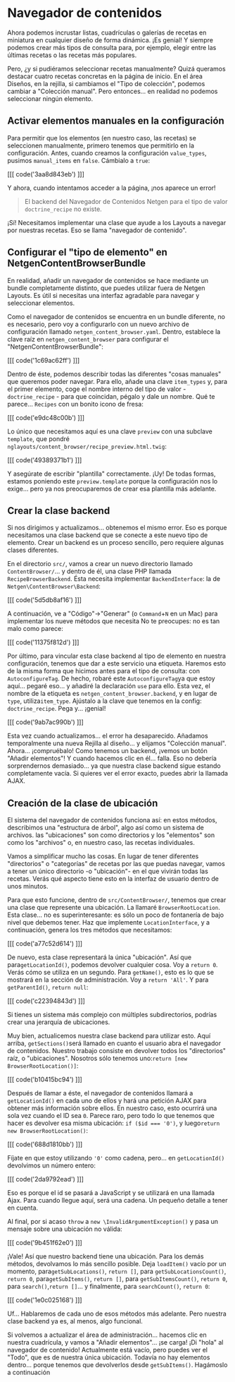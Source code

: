 # Navegador de contenidos

Ahora podemos incrustar listas, cuadrículas o galerías de recetas en miniatura en cualquier diseño de forma dinámica. ¡Es genial! Y siempre podemos crear más tipos de consulta para, por ejemplo, elegir entre las últimas recetas o las recetas más populares.

Pero, ¿y si pudiéramos seleccionar recetas manualmente? Quizá queramos destacar cuatro recetas concretas en la página de inicio. En el área Diseños, en la rejilla, si cambiamos el "Tipo de colección", podemos cambiar a "Colección manual". Pero entonces... en realidad no podemos seleccionar ningún elemento.

## Activar elementos manuales en la configuración

Para permitir que los elementos (en nuestro caso, las recetas) se seleccionen manualmente, primero tenemos que permitirlo en la configuración. Antes, cuando creamos la configuración `value_types`, pusimos `manual_items` en `false`. Cámbialo a `true`:

[[[ code('3aa8d843eb') ]]]

Y ahora, cuando intentamos acceder a la página, ¡nos aparece un error!

> El backend del Navegador de Contenidos Netgen para el tipo de valor `doctrine_recipe` no existe.

¡Sí! Necesitamos implementar una clase que ayude a los Layouts a navegar por nuestras recetas. Eso se llama "navegador de contenido".

## Configurar el "tipo de elemento" en NetgenContentBrowserBundle

En realidad, añadir un navegador de contenidos se hace mediante un bundle completamente distinto, que puedes utilizar fuera de Netgen Layouts. Es útil si necesitas una interfaz agradable para navegar y seleccionar elementos.

Como el navegador de contenidos se encuentra en un bundle diferente, no es necesario, pero voy a configurarlo con un nuevo archivo de configuración llamado `netgen_content_browser.yaml`. Dentro, establece la clave raíz en `netgen_content_browser` para configurar el "NetgenContentBrowserBundle":

[[[ code('1c69ac62ff') ]]]

Dentro de éste, podemos describir todas las diferentes "cosas manuales" que queremos poder navegar. Para ello, añade una clave `item_types` y, para el primer elemento, coge el nombre interno del tipo de valor - `doctrine_recipe` - para que coincidan, pégalo y dale un nombre. Qué te parece... `Recipes` con un bonito icono de fresa:

[[[ code('e9dc48c00b') ]]]

Lo único que necesitamos aquí es una clave `preview` con una subclave `template`, que pondré `nglayouts/content_browser/recipe_preview.html.twig`:

[[[ code('49389371b1') ]]]

Y asegúrate de escribir "plantilla" correctamente. ¡Uy! De todas formas, estamos poniendo este `preview.template` porque la configuración nos lo exige... pero ya nos preocuparemos de crear esa plantilla más adelante.

## Crear la clase backend

Si nos dirigimos y actualizamos... obtenemos el mismo error. Eso es porque necesitamos una clase backend que se conecte a este nuevo tipo de elemento. Crear un backend es un proceso sencillo, pero requiere algunas clases diferentes.

En el directorio `src/`, vamos a crear un nuevo directorio llamado `ContentBrowser/`... y dentro de él, una clase PHP llamada `RecipeBrowserBackend`. Ésta necesita implementar `BackendInterface`: la de `Netgen\ContentBrowser\Backend`:

[[[ code('5d5db8af16') ]]]

A continuación, ve a "Código"->"Generar" (o `Command`+`N` en un Mac) para implementar los nueve métodos que necesita No te preocupes: no es tan malo como parece:

[[[ code('11375f812d') ]]]

Por último, para vincular esta clase backend al tipo de elemento en nuestra configuración, tenemos que dar a este servicio una etiqueta. Haremos esto de la misma forma que hicimos antes para el tipo de consulta: con `AutoconfigureTag`. De hecho, robaré este `AutoconfigureTag`ya que estoy aquí... pegaré eso... y añadiré la declaración `use` para ello. Esta vez, el nombre de la etiqueta es `netgen_content_browser.backend`, y en lugar de `type`, utiliza`item_type`. Ajústalo a la clave que tenemos en la config: `doctrine_recipe`. Pega y... ¡genial!

[[[ code('9ab7ac990b') ]]]

Esta vez cuando actualizamos... el error ha desaparecido. Añadamos temporalmente una nueva Rejilla al diseño... y elijamos "Colección manual". Ahora... ¡compruébalo! Como tenemos un backend, ¡vemos un botón "Añadir elementos"! Y cuando hacemos clic en él... falla. Eso no debería sorprendernos demasiado... ya que nuestra clase backend sigue estando completamente vacía. Si quieres ver el error exacto, puedes abrir la llamada AJAX.

## Creación de la clase de ubicación

El sistema del navegador de contenidos funciona así: en estos métodos, describimos una "estructura de árbol", algo así como un sistema de archivos. las "ubicaciones" son como directorios y los "elementos" son como los "archivos" o, en nuestro caso, las recetas individuales.

Vamos a simplificar mucho las cosas. En lugar de tener diferentes "directorios" o "categorías" de recetas por las que puedas navegar, vamos a tener un único directorio -o "ubicación"- en el que vivirán todas las recetas. Verás qué aspecto tiene esto en la interfaz de usuario dentro de unos minutos.

Para que esto funcione, dentro de `src/ContentBrowser/`, tenemos que crear una clase que represente una ubicación. La llamaré `BrowserRootLocation`. Esta clase... no es superinteresante: es sólo un poco de fontanería de bajo nivel que debemos tener. Haz que implemente `LocationInterface`, y a continuación, genera los tres métodos que necesitamos:

[[[ code('a77c52d614') ]]]

De nuevo, esta clase representará la única "ubicación". Así que para`getLocationId()`, podemos devolver cualquier cosa. Voy a `return 0`. Verás cómo se utiliza en un segundo. Para `getName()`, esto es lo que se mostrará en la sección de administración. Voy a `return 'All'`. Y para `getParentId()`, `return null`:

[[[ code('c22394843d') ]]]

Si tienes un sistema más complejo con múltiples subdirectorios, podrías crear una jerarquía de ubicaciones.

Muy bien, actualicemos nuestra clase backend para utilizar esto. Aquí arriba, `getSections()`será llamado en cuanto el usuario abra el navegador de contenidos. Nuestro trabajo consiste en devolver todos los "directorios" raíz, o "ubicaciones". Nosotros sólo tenemos uno:`return [new BrowserRootLocation()]`:

[[[ code('b10415bc94') ]]]

Después de llamar a éste, el navegador de contenidos llamará a `getLocationId()` en cada uno de ellos y hará una petición AJAX para obtener más información sobre ellos. En nuestro caso, esto ocurrirá una sola vez cuando el ID sea `0`. Parece raro, pero todo lo que tenemos que hacer es devolver esa misma ubicación: `if ($id === '0')`, y luego`return new BrowserRootLocation()`:

[[[ code('688d1810bb') ]]]

Fíjate en que estoy utilizando `'0'` como cadena, pero... en `getLocationId()` devolvimos un número entero:

[[[ code('2da9792ead') ]]]

Eso es porque el id se pasará a JavaScript y se utilizará en una llamada Ajax. Para cuando llegue aquí, será una cadena. Un pequeño detalle a tener en cuenta.

Al final, por si acaso `throw` a `new \InvalidArgumentException()` y pasa un mensaje sobre una ubicación no válida:

[[[ code('9b451f62e0') ]]]

¡Vale! Así que nuestro backend tiene una ubicación. Para los demás métodos, devolvamos lo más sencillo posible. Deja `loadItem()` vacío por un momento, para`getSubLocations()`, `return []`, para `getSubLocationsCount()`, `return 0`, para`getSubItems()`, `return []`, para `getSubItemsCount()`, `return 0`, para `search()`,`return []`... y finalmente, para `searchCount()`, `return 0`:

[[[ code('1e0c025168') ]]]

Uf... Hablaremos de cada uno de esos métodos más adelante. Pero nuestra clase backend ya es, al menos, algo funcional.

Si volvemos a actualizar el área de administración... hacemos clic en nuestra cuadrícula, y vamos a "Añadir elementos"... ¡se carga! ¡Di "hola" al navegador de contenido! Actualmente está vacío, pero puedes ver el "Todo", que es de nuestra única ubicación. Todavía no hay elementos dentro... porque tenemos que devolverlos desde `getSubItems()`. Hagámoslo a continuación
